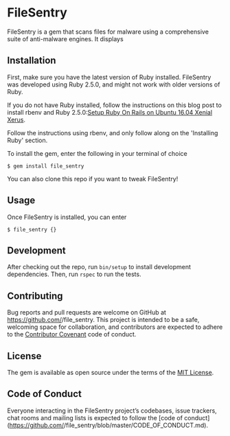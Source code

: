 # FileSentry

FileSentry is a gem that scans files for malware using a comprehensive suite of anti-malware engines.
It displays

## Installation

First, make sure you have the latest version of Ruby installed. FileSentry was developed using Ruby 2.5.0, and might not work with older versions of Ruby.

If you do not have Ruby installed, follow the instructions on this blog post to install rbenv and Ruby 2.5.0:[Setup Ruby On Rails on Ubuntu 16.04 Xenial Xerus](https://gorails.com/setup/ubuntu/16.04).

Follow the instructions using rbenv, and only follow along on the 'Installing Ruby' section.

To install the gem, enter the following in your terminal of choice

    $ gem install file_sentry

You can also clone this repo if you want to tweak FileSentry!

## Usage

Once FileSentry is installed, you can enter

    $ file_sentry {}

## Development

After checking out the repo, run `bin/setup` to install development dependencies. Then, run `rspec` to run the tests.

## Contributing

Bug reports and pull requests are welcome on GitHub at https://github.com/<github username>/file_sentry. This project is intended to be a safe, welcoming space for collaboration, and contributors are expected to adhere to the [Contributor Covenant](http://contributor-covenant.org) code of conduct.

## License

The gem is available as open source under the terms of the [MIT License](https://opensource.org/licenses/MIT).

## Code of Conduct

Everyone interacting in the FileSentry project’s codebases, issue trackers, chat rooms and mailing lists is expected to follow the [code of conduct](https://github.com/<github username>/file_sentry/blob/master/CODE_OF_CONDUCT.md).
